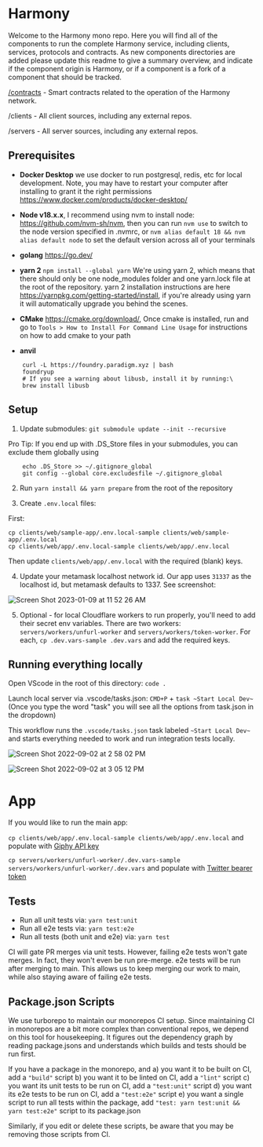 # Harmony

Welcome to the Harmony mono repo. Here you will find all of the components to run the complete Harmony service, including clients, services, protocols and contracts. As new components directories are added please update this readme to give a summary overview, and indicate if the component origin is Harmony, or if a component is a fork of a component that should be tracked.

[/contracts](contracts) - Smart contracts related to the operation of the Harmony network.

/clients - All client sources, including any external repos.

/servers - All server sources, including any external repos.

## Prerequisites

- **Docker Desktop** we use docker to run postgresql, redis, etc for local development. Note, you may have to restart your computer after installing to grant it the right permissions <https://www.docker.com/products/docker-desktop/>

- **Node v18.x.x**, I recommend using nvm to install node: <https://github.com/nvm-sh/nvm>, then you can run `nvm use` to switch to the node version specified in .nvmrc, or `nvm alias default 18 && nvm alias default node` to set the default version across all of your terminals

- **golang** <https://go.dev/>

- **yarn 2** `npm install --global yarn` We're using yarn 2, which means that there should only be one node_modules folder and one yarn.lock file at the root of the repository. yarn 2 installation instructions are here <https://yarnpkg.com/getting-started/install>, if you're already using yarn it will automatically upgrade you behind the scenes.

- **CMake** <https://cmake.org/download/>, Once cmake is installed, run and go to `Tools > How to Install For Command Line Usage` for instructions on how to add cmake to your path

- **anvil**

```
    curl -L https://foundry.paradigm.xyz | bash
    foundryup
    # If you see a warning about libusb, install it by running:\
    brew install libusb
```

## Setup

1. Update submodules: `git submodule update --init --recursive`

Pro Tip: If you end up with .DS_Store files in your submodules, you can exclude them globally using

```
    echo .DS_Store >> ~/.gitignore_global
    git config --global core.excludesfile ~/.gitignore_global
```

2. Run `yarn install && yarn prepare` from the root of the repository

3. Create `.env.local` files:

First:

```
cp clients/web/sample-app/.env.local-sample clients/web/sample-app/.env.local
cp clients/web/app/.env.local-sample clients/web/app/.env.local
```

Then update `clients/web/app/.env.local` with the required (blank) keys.

4. Update your metamask localhost network id. Our app uses `31337` as the localhost id, but metamask defaults to 1337. See screenshot:

![Screen Shot 2023-01-09 at 11 52 26 AM](https://user-images.githubusercontent.com/950745/211434823-f38ed503-a282-479c-99c2-fb3bc350ab59.png)

5. Optional - for local Cloudflare workers to run properly, you'll need to add their secret env variables. There are two workers: `servers/workers/unfurl-worker` and `servers/workers/token-worker`. For each, `cp .dev.vars-sample .dev.vars` and add the required keys.

## Running everything locally

Open VScode in the root of this directory: `code .`

Launch local server via .vscode/tasks.json: `CMD+P` + `task ~Start Local Dev~` (Once you type the word "task" you will see all the options from task.json in the dropdown)

This workflow runs the `.vscode/tasks.json` task labeled `~Start Local Dev~` and starts everything needed to work and run integration tests locally.

![Screen Shot 2022-09-02 at 2 58 02 PM](https://user-images.githubusercontent.com/950745/188241222-c71d65dc-cda4-41db-8272-f5bdb18e26bf.png)

![Screen Shot 2022-09-02 at 3 05 12 PM](https://user-images.githubusercontent.com/950745/188241166-cf387398-6b43-4366-bead-b8c50fd1b0c2.png)

# App

If you would like to run the main app:

`cp clients/web/app/.env.local-sample clients/web/app/.env.local` and populate with [Giphy API key](https://www.notion.so/herenottherelabsCredentials-4f284469da01425a9f7f936b9e3ed8aa)

`cp servers/workers/unfurl-worker/.dev.vars-sample servers/workers/unfurl-worker/.dev.vars` and populate with [Twitter bearer token](https://www.notion.so/herenottherelabsCredentials-4f284469da01425a9f7f936b9e3ed8aa)

## Tests

- Run all unit tests via: `yarn test:unit`
- Run all e2e tests via: `yarn test:e2e`
- Run all tests (both unit and e2e) via: `yarn test`

CI will gate PR merges via unit tests. However, failing e2e tests won't gate merges. In fact, they won't even be run pre-merge. e2e tests will be run after merging to main. This allows us to keep merging our work to main, while also staying aware of failing e2e tests.

## Package.json Scripts

We use turborepo to maintain our monorepos CI setup. Since maintaining CI in monorepos are a bit more complex than conventional repos, we depend on this tool for housekeeping. It figures out the dependency graph by reading package.jsons and understands which builds and tests should be run first.

If you have a package in the monorepo, and
a) you want it to be built on CI, add a `"build"` script
b) you want it to be linted on CI, add a `"lint"` script
c) you want its unit tests to be run on CI, add a `"test:unit"` script
d) you want its e2e tests to be run on CI, add a `"test:e2e"` script
e) you want a single script to run all tests within the package, add `"test: yarn test:unit && yarn test:e2e"` script to its package.json

Similarly, if you edit or delete these scripts, be aware that you may be removing those scripts from CI.
